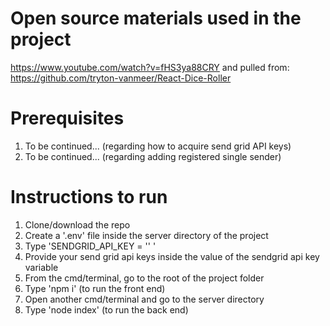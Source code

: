 # Open source materials used in the project

https://www.youtube.com/watch?v=fHS3ya88CRY
and
pulled from: 
https://github.com/tryton-vanmeer/React-Dice-Roller

# Prerequisites
1. To be continued... (regarding how to acquire send grid API keys)
2. To be continued... (regarding adding registered single sender)

# Instructions to run

1. Clone/download the repo
2. Create a '.env' file inside the server directory of the project
3. Type 'SENDGRID_API_KEY = '' '
4. Provide your send grid api keys inside the value of the sendgrid api key variable
5. From the cmd/terminal, go to the root of the project folder
6. Type 'npm i' (to run the front end)
7. Open another cmd/terminal and go to the server directory
8. Type 'node index' (to run the back end)

